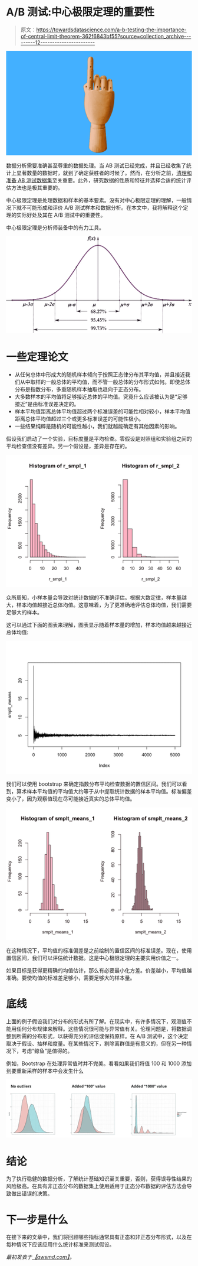 # A/B 测试:中心极限定理的重要性

> 原文：<https://towardsdatascience.com/a-b-testing-the-importance-of-central-limit-theorem-362f6843bf55?source=collection_archive---------12----------------------->

![](img/2d01f682db78861d364e0698dab53965.png)

数据分析需要准确甚至尊重的数据处理。当 AB 测试已经完成，并且已经收集了统计上显著数量的数据时，就到了确定获胜者的时候了。然而，在分析之前，[清理和准备 AB 测试数据集](https://awsmd.com/how-to-clean-data.html)至关重要。此外，研究数据的性质和特征并选择合适的统计评估方法也是极其重要的。

中心极限定理是处理数据和样本的基本要素。没有对中心极限定理的理解，一般情况下就不可能形成和评价 A/B 测试样本和数据分析。在本文中，我将解释这个定理的实际好处及其在 A/B 测试中的重要性。

中心极限定理是分析师装备中的有力工具。

![](img/7db3c850e89be556fa8ba033787e8e3f.png)

# 一些定理论文

*   从任何总体中形成大的随机样本倾向于按照正态律分布其平均值，并且接近我们从中取样的一般总体的平均值，而不管一般总体的分布形式如何。即使总体分布是指数分布，多重随机样本抽取也趋向于正态分布。
*   大多数样本的平均值将足够接近总体的平均值。究竟什么应该被认为是“足够接近”是由标准误差决定的。
*   样本平均值距离总体平均值超过两个标准误差的可能性相对较小，样本平均值距离总体平均值超过三个或更多标准误差的可能性极小。
*   一些结果纯粹是随机的可能性越小，我们就越能确定有其他因素的影响。

假设我们启动了一个实验，目标度量是平均检查。零假设是对照组和实验组之间的平均检查值没有差异。另一个假设是，差异是存在的。

![](img/f831e3e7f54c35ea1d25f7e5deca73ee.png)

众所周知，小样本量会导致对统计数据的不准确评估。根据大数定律，样本量越大，样本均值越接近总体均值。这意味着，为了更准确地评估总体均值，我们需要足够大的样本。

这可以通过下面的图表来理解，图表显示随着样本量的增加，样本均值越来越接近总体均值:

![](img/fdbf2dccb8a86ba2bdae23666633ac58.png)

我们可以使用 bootstrap 来确定指数分布平均检查数据的置信区间。我们可以看到，算术样本平均值的平均值大约等于从中提取统计数据的样本平均值。标准偏差变小了，因为观察值现在尽可能接近真实的总体平均值。

![](img/9c16ac8f8d274b06b4f8b686e0db4b2c.png)

在这种情况下，平均值的标准偏差是之前绘制的置信区间的标准误差。现在，使用置信区间，我们可以评估统计数据。这是中心极限定理的主要实用价值之一。

如果目标是获得更精确的均值估计，那么有必要最小化方差。价差越小，平均值越准确。要使均值的标准差足够小，需要足够大的样本量。

# 底线

上面的例子假设我们对分布的形式有所了解。在现实中，有许多情况下，观测值不能用任何分布规律来解释。这些情况很可能与异常值有关。伦理问题是，将数据调整到所需的分布形式，以获得充分的评估或保持原样。在 A/B 测试中，这个决定取决于假设、抽样和度量。在某些情况下，剔除离群值是有意义的，但在另一种情况下，考虑“鲸鱼”是值得的。

例如，Bootstrap 在处理异常值时并不完美。看看如果我们将值 100 和 1000 添加到要重新采样的样本中会发生什么

![](img/36a532fda6b7de0025b2b6ee24658638.png)

# 结论

为了执行稳健的数据分析，了解统计基础知识至关重要，否则，获得误导性结果的风险极高。在具有非正态分布的数据集上使用适用于正态分布数据的评估方法会导致做出错误的决策。

# 下一步是什么

在接下来的文章中，我们将回顾哪些指标通常具有正态和非正态分布形式，以及在每种情况下应该应用什么统计标准来测试假设。

*最初发表于*[*【awsmd.com】*](https://awsmd.com/ab-testing-central-limit-theorem.html)*。*